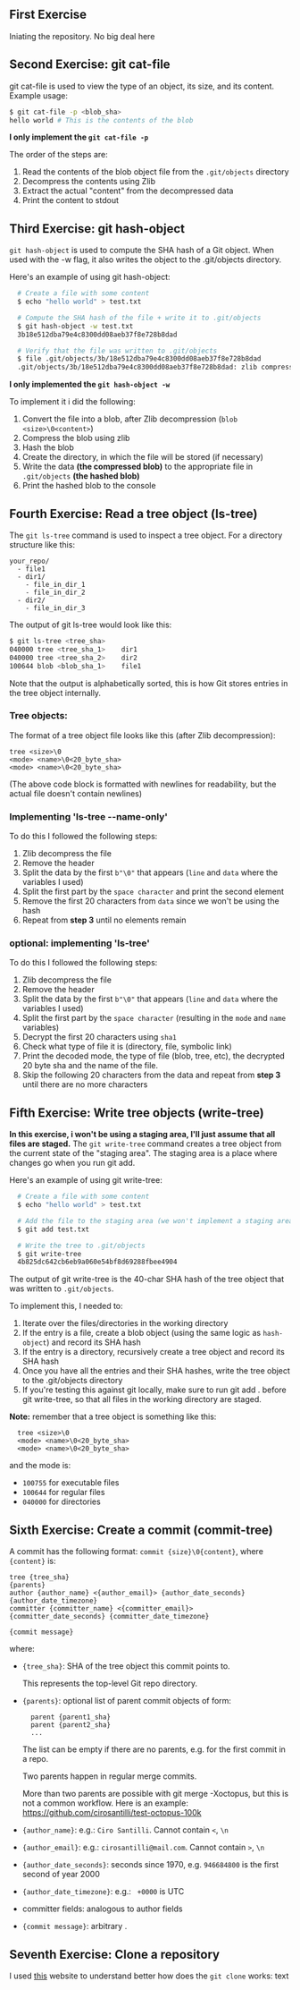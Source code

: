 ## First Exercise
Iniating the repository. No big deal here

## Second Exercise: git cat-file
git cat-file is used to view the type of an object, its size, and its content. Example usage:

```sh  
$ git cat-file -p <blob_sha>
hello world # This is the contents of the blob
```

**I only implement the `git cat-file -p`**

The order of the steps are:
1. Read the contents of the blob object file from the `.git/objects` directory
2. Decompress the contents using Zlib
3. Extract the actual "content" from the decompressed data
4. Print the content to stdout


## Third Exercise: git hash-object

`git hash-object` is used to compute the SHA hash of a Git object. When used with the -w flag, it also writes the object to the .git/objects directory.

Here's an example of using git hash-object:
```sh
  # Create a file with some content
  $ echo "hello world" > test.txt

  # Compute the SHA hash of the file + write it to .git/objects
  $ git hash-object -w test.txt
  3b18e512dba79e4c8300dd08aeb37f8e728b8dad

  # Verify that the file was written to .git/objects
  $ file .git/objects/3b/18e512dba79e4c8300dd08aeb37f8e728b8dad
  .git/objects/3b/18e512dba79e4c8300dd08aeb37f8e728b8dad: zlib compressed data
```

**I only implemented the `git hash-object -w`**

To implement it i did the following:
1. Convert the file into a blob, after Zlib decompression (`blob <size>\0<content>`)
2. Compress the blob using zlib
3. Hash the blob
4. Create the directory, in which the file will be stored (if necessary)
4. Write the data **(the compressed blob)** to the appropriate file in `.git/objects` **(the hashed blob)**
5. Print the hashed blob to the console

## Fourth Exercise: Read a tree object (ls-tree)

The `git ls-tree` command is used to inspect a tree object.
For a directory structure like this:
```
your_repo/
  - file1
  - dir1/
    - file_in_dir_1
    - file_in_dir_2
  - dir2/
    - file_in_dir_3
```
The output of git ls-tree would look like this:

```sh
$ git ls-tree <tree_sha>
040000 tree <tree_sha_1>    dir1
040000 tree <tree_sha_2>    dir2
100644 blob <blob_sha_1>    file1
```
Note that the output is alphabetically sorted, this is how Git stores entries in the tree object internally.

### Tree objects:

The format of a tree object file looks like this (after Zlib decompression):
```
tree <size>\0
<mode> <name>\0<20_byte_sha>
<mode> <name>\0<20_byte_sha>
```
(The above code block is formatted with newlines for readability, but the actual file doesn't contain newlines)

### Implementing 'ls-tree --name-only'
To do this I followed the following steps:
1. Zlib decompress the file
2. Remove the header 
3. Split the data by the first `b"\0"` that appears (`line` and `data` where the variables I used)
4. Split the first part by the `space character` and print the second element 
5. Remove the first 20 characters from `data` since we won't be using the hash
6. Repeat from **step 3** until no elements remain

### optional: implementing 'ls-tree'
To do this I followed the following steps:
1. Zlib decompress the file
2. Remove the header 
3. Split the data by the first `b"\0"` that appears (`line` and `data` where the variables I used)
4. Split the first part by the `space character` (resulting in the `mode` and `name` variables)
5. Decrypt the first 20 characters using `sha1` 
6. Check what type of file it is (directory, file, symbolic link)
7. Print the decoded mode, the type of file (blob, tree, etc), the decrypted 20 byte sha and the name of the file.
8. Skip the following 20 characters from the data and repeat from **step 3** until there are no more characters


## Fifth Exercise: Write tree objects (write-tree)
**In this exercise, i won't be using a staging area, I'll just assume that all files are staged.**
The `git write-tree` command creates a tree object from the current state of the "staging area". The staging area is a place where changes go when you run git add.

Here's an example of using git write-tree:
```sh
  # Create a file with some content
  $ echo "hello world" > test.txt

  # Add the file to the staging area (we won't implement a staging area in this challenge)
  $ git add test.txt

  # Write the tree to .git/objects
  $ git write-tree
  4b825dc642cb6eb9a060e54bf8d69288fbee4904
```
The output of git write-tree is the 40-char SHA hash of the tree object that was written to `.git/objects`.

To implement this, I needed to:
1. Iterate over the files/directories in the working directory
2. If the entry is a file, create a blob object (using the same logic as `hash-object`) and record its SHA hash
3. If the entry is a directory, recursively create a tree object and record its SHA hash
4. Once you have all the entries and their SHA hashes, write the tree object to the .git/objects directory
5. If you're testing this against git locally, make sure to run git add . before git write-tree, so that all files in the working directory are staged.

**Note:** remember that a tree object is something like this:
```
  tree <size>\0
  <mode> <name>\0<20_byte_sha>
  <mode> <name>\0<20_byte_sha>
```
and the mode is:
- `100755` for executable files
- `100644` for regular files
- `040000` for directories

## Sixth Exercise: Create a commit (commit-tree)

A commit has the following format: `commit {size}\0{content}`, where `{content}` is:
```
tree {tree_sha}
{parents}
author {author_name} <{author_email}> {author_date_seconds} {author_date_timezone}
committer {committer_name} <{committer_email}> {committer_date_seconds} {committer_date_timezone}

{commit message}
```

where:
- `{tree_sha}`: SHA of the tree object this commit points to.

  This represents the top-level Git repo directory.

- `{parents}`: optional list of parent commit objects of form:
  ```
    parent {parent1_sha}
    parent {parent2_sha}
    ...
  ```
  The list can be empty if there are no parents, e.g. for the first commit in a repo.

  Two parents happen in regular merge commits.

  More than two parents are possible with git merge -Xoctopus, but this is not a common workflow. Here is an example: https://github.com/cirosantilli/test-octopus-100k

- `{author_name}`: e.g.: `Ciro Santilli`. Cannot contain `<`, `\n`

- `{author_email}`: e.g.: `cirosantilli@mail.com`. Cannot contain `>`, `\n`

- `{author_date_seconds}`: seconds since 1970, e.g. `946684800` is the first second of year 2000

- `{author_date_timezone}`: e.g.: ` +0000` is UTC

- committer fields: analogous to author fields

- `{commit message}`: arbitrary .


## Seventh Exercise: Clone a repository

I used [this](https://stefan.saasen.me/articles/git-clone-in-haskell-from-the-bottom-up/#reimplementing-git-clone-in-haskell-from-the-bottom-up) website to understand better how does the `git clone` works: text


